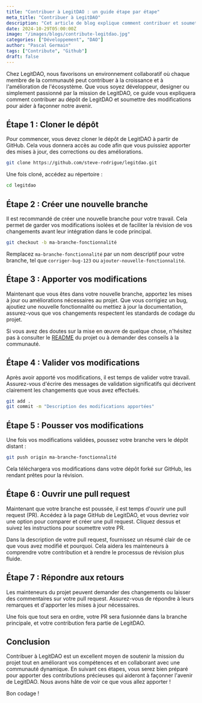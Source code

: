 ```yaml
---
title: "Contribuer à LegitDAO : un guide étape par étape"
meta_title: "Contribuer à LegitDAO"
description: "Cet article de blog explique comment contribuer et soumettre des modifications à LegitDAO."
date: 2024-10-29T05:00:00Z
image: "/images/blogs/contribute-legitdao.jpg"
categories: ["Développement", "DAO"]
author: "Pascal Germain"
tags: ["Contribute", "Github"]
draft: false
---
```


Chez LegitDAO, nous favorisons un environnement collaboratif où chaque membre de la communauté peut contribuer à la croissance et à l'amélioration de l'écosystème. Que vous soyez développeur, designer ou simplement passionné par la mission de LegitDAO, ce guide vous expliquera comment contribuer au dépôt de LegitDAO et soumettre des modifications pour aider à façonner notre avenir.

## Étape 1 : Cloner le dépôt
Pour commencer, vous devez cloner le dépôt de LegitDAO à partir de GitHub. Cela vous donnera accès au code afin que vous puissiez apporter des mises à jour, des corrections ou des améliorations.

```bash
git clone https://github.com/steve-rodrigue/legitdao.git
```

Une fois cloné, accédez au répertoire :

```bash
cd legitdao
```

## Étape 2 : Créer une nouvelle branche
Il est recommandé de créer une nouvelle branche pour votre travail. Cela permet de garder vos modifications isolées et de faciliter la révision de vos changements avant leur intégration dans le code principal.

```bash
git checkout -b ma-branche-fonctionnalité
```

Remplacez `ma-branche-fonctionnalité` par un nom descriptif pour votre branche, tel que `corriger-bug-123` ou `ajouter-nouvelle-fonctionnalité`.

## Étape 3 : Apporter vos modifications
Maintenant que vous êtes dans votre nouvelle branche, apportez les mises à jour ou améliorations nécessaires au projet. Que vous corrigiez un bug, ajoutiez une nouvelle fonctionnalité ou mettiez à jour la documentation, assurez-vous que vos changements respectent les standards de codage du projet.

Si vous avez des doutes sur la mise en œuvre de quelque chose, n'hésitez pas à consulter le [README](https://github.com/steve-rodrigue/legitdao) du projet ou à demander des conseils à la communauté.

## Étape 4 : Valider vos modifications
Après avoir apporté vos modifications, il est temps de valider votre travail. Assurez-vous d'écrire des messages de validation significatifs qui décrivent clairement les changements que vous avez effectués.

```bash
git add .
git commit -m "Description des modifications apportées"
```

## Étape 5 : Pousser vos modifications
Une fois vos modifications validées, poussez votre branche vers le dépôt distant :

```bash
git push origin ma-branche-fonctionnalité
```

Cela téléchargera vos modifications dans votre dépôt forké sur GitHub, les rendant prêtes pour la révision.

## Étape 6 : Ouvrir une pull request
Maintenant que votre branche est poussée, il est temps d'ouvrir une pull request (PR). Accédez à la page GitHub de LegitDAO, et vous devriez voir une option pour comparer et créer une pull request. Cliquez dessus et suivez les instructions pour soumettre votre PR.

Dans la description de votre pull request, fournissez un résumé clair de ce que vous avez modifié et pourquoi. Cela aidera les mainteneurs à comprendre votre contribution et à rendre le processus de révision plus fluide.

## Étape 7 : Répondre aux retours
Les mainteneurs du projet peuvent demander des changements ou laisser des commentaires sur votre pull request. Assurez-vous de répondre à leurs remarques et d'apporter les mises à jour nécessaires.

Une fois que tout sera en ordre, votre PR sera fusionnée dans la branche principale, et votre contribution fera partie de LegitDAO.

## Conclusion
Contribuer à LegitDAO est un excellent moyen de soutenir la mission du projet tout en améliorant vos compétences et en collaborant avec une communauté dynamique. En suivant ces étapes, vous serez bien préparé pour apporter des contributions précieuses qui aideront à façonner l'avenir de LegitDAO. Nous avons hâte de voir ce que vous allez apporter !

Bon codage !